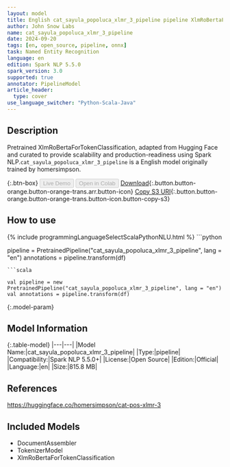 ```yaml
---
layout: model
title: English cat_sayula_popoluca_xlmr_3_pipeline pipeline XlmRoBertaForTokenClassification from homersimpson
author: John Snow Labs
name: cat_sayula_popoluca_xlmr_3_pipeline
date: 2024-09-20
tags: [en, open_source, pipeline, onnx]
task: Named Entity Recognition
language: en
edition: Spark NLP 5.5.0
spark_version: 3.0
supported: true
annotator: PipelineModel
article_header:
  type: cover
use_language_switcher: "Python-Scala-Java"
---
```


## Description

Pretrained XlmRoBertaForTokenClassification, adapted from Hugging Face and curated to provide scalability and production-readiness using Spark NLP.`cat_sayula_popoluca_xlmr_3_pipeline` is a English model originally trained by homersimpson.

{:.btn-box}
<button class="button button-orange" disabled>Live Demo</button>
<button class="button button-orange" disabled>Open in Colab</button>
[Download](https://s3.amazonaws.com/auxdata.johnsnowlabs.com/public/models/cat_sayula_popoluca_xlmr_3_pipeline_en_5.5.0_3.0_1726843879501.zip){:.button.button-orange.button-orange-trans.arr.button-icon}
[Copy S3 URI](s3://auxdata.johnsnowlabs.com/public/models/cat_sayula_popoluca_xlmr_3_pipeline_en_5.5.0_3.0_1726843879501.zip){:.button.button-orange.button-orange-trans.button-icon.button-copy-s3}

## How to use



<div class="tabs-box" markdown="1">
{% include programmingLanguageSelectScalaPythonNLU.html %}
```python

pipeline = PretrainedPipeline("cat_sayula_popoluca_xlmr_3_pipeline", lang = "en")
annotations =  pipeline.transform(df)   

```
```scala

val pipeline = new PretrainedPipeline("cat_sayula_popoluca_xlmr_3_pipeline", lang = "en")
val annotations = pipeline.transform(df)

```
</div>

{:.model-param}
## Model Information

{:.table-model}
|---|---|
|Model Name:|cat_sayula_popoluca_xlmr_3_pipeline|
|Type:|pipeline|
|Compatibility:|Spark NLP 5.5.0+|
|License:|Open Source|
|Edition:|Official|
|Language:|en|
|Size:|815.8 MB|

## References

https://huggingface.co/homersimpson/cat-pos-xlmr-3

## Included Models

- DocumentAssembler
- TokenizerModel
- XlmRoBertaForTokenClassification